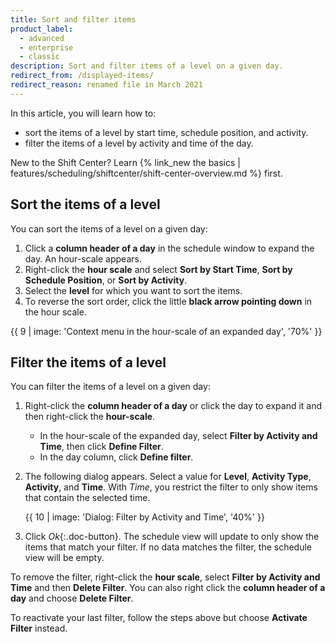 ```yaml
---
title: Sort and filter items
product_label:
  - advanced
  - enterprise
  - classic
description: Sort and filter items of a level on a given day.
redirect_from: /displayed-items/
redirect_reason: renamed file in March 2021
---
```


In this article, you will learn how to:

- sort the items of a level by start time, schedule position, and activity.
- filter the items of a level by activity and time of the day.

New to the Shift Center? Learn {% link_new the basics | features/scheduling/shiftcenter/shift-center-overview.md %} first.

## Sort the items of a level

You can sort the items of a level on a given day:

1. Click a **column header of a day** in the schedule window to expand the day. An hour-scale appears.
2. Right-click the **hour scale** and select **Sort by Start Time**, **Sort by Schedule Position**, or **Sort by Activity**.
3. Select the **level** for which you want to sort the items.
4. To reverse the sort order, click the little **black arrow pointing down** in the hour scale.

{{ 9 | image: 'Context menu in the hour-scale of an expanded day', '70%' }}

## Filter the items of a level

You can filter the items of a level on a given day:

1. Right-click the **column header of a day** or click the day to expand it and then right-click the **hour-scale**.
   - In the hour-scale of the expanded day, select **Filter by Activity and Time**, then click **Define Filter**.
   - In the day column, click **Define filter**.
2. The following dialog appears. Select a value for **Level**, **Activity Type**, **Activity**, and **Time**. With _Time_, you restrict the filter to only show items that contain the selected time.

   {{ 10 | image: 'Dialog: Filter by Activity and Time', '40%' }}

3. Click _Ok_{:.doc-button}. The schedule view will update to only show the items that match your filter. If no data matches the filter, the schedule view will be empty.

To remove the filter, right-click the **hour scale**, select **Filter by Activity and Time** and then **Delete Filter**. You can also right click the **column header of a day** and choose **Delete Filter**.

To reactivate your last filter, follow the steps above but choose **Activate Filter** instead.
